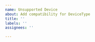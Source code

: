 ```yaml
---
name: Unsupported Device
about: Add compatibility for DeviceType
title: ''
labels: ''
assignees: ''

---
```



